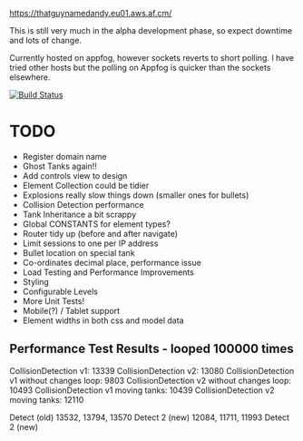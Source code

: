 https://thatguynamedandy.eu01.aws.af.cm/

This is still very much in the alpha development phase, so expect downtime and lots of change.

Currently hosted on appfog, however sockets reverts to short polling. I have tried other hosts but the polling on Appfog is quicker than the sockets elsewhere.

[![Build Status](https://travis-ci.org/thatguynamedandy/playground.png)](https://travis-ci.org/thatguynamedandy/playground)

TODO
====
* Register domain name
* Ghost Tanks again!!
* Add controls view to design
* Element Collection could be tidier
* Explosions really slow things down (smaller ones for bullets)
* Collision Detection performance
* Tank Inheritance a bit scrappy
* Global CONSTANTS for element types?
* Router tidy up (before and after navigate)
* Limit sessions to one per IP address
* Bullet location on special tank
* Co-ordinates decimal place, performance issue
* Load Testing and Performance Improvements
* Styling
* Configurable Levels
* More Unit Tests!
* Mobile(?) / Tablet support
* Element widths in both css and model data


Performance Test Results - looped 100000 times
----------------------------------------------
CollisionDetection v1: 13339
CollisionDetection v2: 13080
CollisionDetection v1 without changes loop: 9803
CollisionDetection v2 without changes loop: 10493
CollisionDetection v1 moving tanks: 10439
CollisionDetection v2 moving tanks: 12110

Detect (old) 13532, 13794, 13570
Detect 2 (new) 12084, 11711, 11993
Detect 2 (new) 